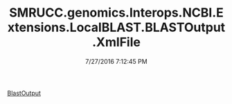 ﻿---
title: SMRUCC.genomics.Interops.NCBI.Extensions.LocalBLAST.BLASTOutput.XmlFile
date: 7/27/2016 7:12:45 PM
---

[BlastOutput](T-SMRUCC.genomics.Interops.NCBI.Extensions.LocalBLAST.BLASTOutput.XmlFile.BlastOutput.html)

